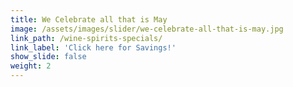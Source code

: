 ```yaml
---
title: We Celebrate all that is May
image: /assets/images/slider/we-celebrate-all-that-is-may.jpg
link_path: /wine-spirits-specials/
link_label: 'Click here for Savings!'
show_slide: false
weight: 2
---
```




